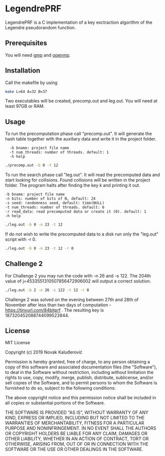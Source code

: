 # LegendrePRF

LegendrePRF is a C implementation of a key exctraction algorithm of the Legendre pseudorandom function.

## Prerequisites

You will need [gmp](https://gmplib.org) and [openmp](https://www.openmp.org).

## Installation


Call the makefile by using

```bash
make L=64 A=32 B=37
```
Two executables will be created, precomp.out and leg.out.
You will need at least 97GB or RAM.
## Usage

To run the precomputation phase call "precomp.out". It will generate the hash table together with the auxiliary data and write it in the project folder.

      -b bname: project file name
      -t num_threads: number of threads. default: 1
      -h help

```bash
./precomp.out -b 0 -t 12
```

To run the search phase call "leg.out". It will read the precomputed data and start looking for collisions.
Found collisions will be written in the project folder.
The program halts after finding the key k and printing it out.

    -b bname: project file name
    -n bits: number of bits of N, default: 24
    -s seed: randomness seed, default: time(NULL)
    -t num_threads: number of threads. default: 6
    -r read_data: read precomputed data or create it (0). default: 1
    -h help

```bash
./leg.out -b 0 -n 23 -t 12
```


If do not wish to write the precomputed data to a disk run only the "leg.out" script with -r 0.
```bash
./leg.out -b 0 -n 23 -t 12 -r 0
```

## Challenge 2
For Challenge 2 you may run the code with -n 26 and -s 122. The 204th value of j=4533551310507856472906002 will output a correct solution.

```bash
./leg.out -b 2 -n 26 -s 122 -t 12 -r 0
```
Challenge 2 was solved on the evening between 27th and 28th of November after less than two days of computation - https://tinyurl.com/84bitprf . The resulting key is 187320452088744099523844.
## License
MIT License

Copyright (c) 2019 Novak Kaluđerović

Permission is hereby granted, free of charge, to any person obtaining a copy
of this software and associated documentation files (the "Software"), to deal
in the Software without restriction, including without limitation the rights
to use, copy, modify, merge, publish, distribute, sublicense, and/or sell
copies of the Software, and to permit persons to whom the Software is
furnished to do so, subject to the following conditions:

The above copyright notice and this permission notice shall be included in all
copies or substantial portions of the Software.

THE SOFTWARE IS PROVIDED "AS IS", WITHOUT WARRANTY OF ANY KIND, EXPRESS OR
IMPLIED, INCLUDING BUT NOT LIMITED TO THE WARRANTIES OF MERCHANTABILITY,
FITNESS FOR A PARTICULAR PURPOSE AND NONINFRINGEMENT. IN NO EVENT SHALL THE
AUTHORS OR COPYRIGHT HOLDERS BE LIABLE FOR ANY CLAIM, DAMAGES OR OTHER
LIABILITY, WHETHER IN AN ACTION OF CONTRACT, TORT OR OTHERWISE, ARISING FROM,
OUT OF OR IN CONNECTION WITH THE SOFTWARE OR THE USE OR OTHER DEALINGS IN THE
SOFTWARE.
